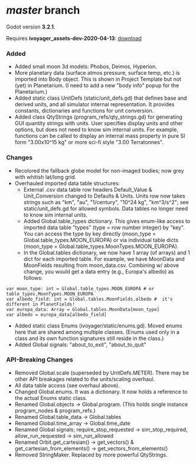 # _master_ branch
Godot version **3.2.1**.

Requires **ivoyager_assets-dev-2020-04-13**: [download](https://github.com/ivoyager/ivoyager-changelogs/releases/download/dev-assets/ivoyager_assets-dev-2020-04-13.zip)

### Added
* Added small moon 3d models: Phobos, Deimos, Hyperion.
* More planetary data (surface atmos pressure, surface temp, etc.) is imported into Body object. This is shown in Project Template but not (yet) in Planetarium. (I need to add a new "body info" popup for the Planetarium.)
* Added static class UnitDefs (static/unit_defs.gd) that defines base and derived units, and all simulator internal representation. It provides constants, dictionaries and functions for unit conversion.
* Added class QtyStrings (program_refs/qty_strings.gd) for generating GUI quantity strings with units. User specifies display units and other options, but does not need to know sim internal units. For example, functions can be called to display an internal mass property in pure SI form "3.00x10^15 kg" or more sci-fi style "3.00 Terratonnes".
### Changes
* Recolored the fallback globe model for non-imaged bodies; now grey with whitish lat/long grid.
* Overhauled imported data table structures:
  * External .csv data table row headers Default_Value & Unit_Conversion changed to Defaults & Units. Units row now takes strings such as "km", "au", "1/century", "10^24 kg", "km^3/s^2"; see static/unit_defs.gd for allowed symbols. Data tables no longer need to know sim internal units.
  * Added Global.table_types dictionary. This gives enum-like access to imported data table "types" (type = row number integer) by "key". You can access the type by key directly (moon_type = Global.table_types.MOON_EUROPA) or via individual table dicts (moon_type = Global.table_types.MoonTypes.MOON_EUROPA).
  * In the Global.tables dictionary, we now have 1 array (of arrays) and 1 dict for each imported table. For example, we have MoonData and MoonFields resulting from moon_data.csv. Combining w/ above change, you would get a data entry (e.g., Europa's albedo) as follows:
```
var moon_type: int = Global.table_types.MOON_EUROPA # or table_types.MoonTypes.MOON_EUROPA
var albedo_field: int = Global.tables.MoonFields.albedo #  it's different in PlanetFields!
var europa_data: Array = Global.tables.MoonData[moon_type]
var albedo = europa_data[albedo_field]
```
* Added static class Enums (ivoyager/static/enums.gd). Moved enums here that are shared among multiple classes. (Enums used only in a class and its own function signatures still reside in the class.)
* Added Global signals: "about_to_exit", "about_to_quit"
### API-Breaking Changes
* Removed Global.scale (superseded by UnitDefs.METER). There may be other API breakages related to the units/scaling overhaul.
* All data table access (see overhaul above).
* Changed Global.enums. It was a dictionary. It now holds a reference to the actual Enums static class.
* Renamed Global.objects -> Global.program. (This holds single instance program_nodes & program_refs.)
* Renamed Global.table_data -> Global.tables
* Renamed Global.time_array -> Global.time_date
* Renamed Global signals; require_stop_requested -> sim_stop_required, allow_run_requested -> sim_run_allowed
* Renamed Orbit.get_cartesian() -> get_vectors() & get_cartesian_from_elements() -> get_vectors_from_elements()
* Removed StringMaker. Replaced by more powerful QtyStrings.

